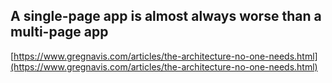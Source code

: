 ## A single-page app is almost always worse than a multi-page app
  
  [https://www.gregnavis.com/articles/the-architecture-no-one-needs.html](https://www.gregnavis.com/articles/the-architecture-no-one-needs.html)